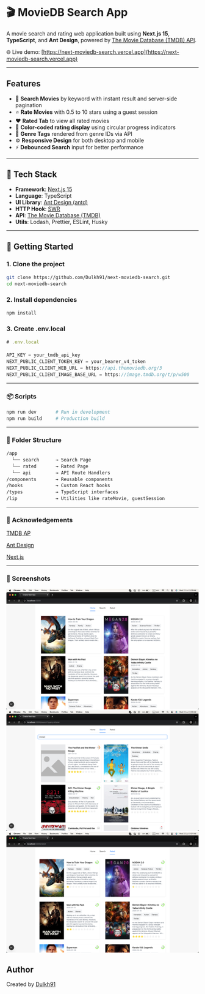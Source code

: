 # 🎬 MovieDB Search App

A movie search and rating web application built using **Next.js 15**, **TypeScript**, and **Ant Design**, powered by [The Movie Database (TMDB) API](https://developer.themoviedb.org/).

🌐 Live demo: [https://next-moviedb-search.vercel.app](https://next-moviedb-search.vercel.app)

---

##  Features

- 🔎 **Search Movies** by keyword with instant result and server-side pagination
- ⭐ **Rate Movies** with 0.5 to 10 stars using a guest session
- ❤️ **Rated Tab** to view all rated movies
- 🎨 **Color-coded rating display** using circular progress indicators
- 🧠 **Genre Tags** rendered from genre IDs via API
- ⚙️ **Responsive Design** for both desktop and mobile
- ⚡ **Debounced Search** input for better performance

---

## 🚀 Tech Stack

- **Framework**: [Next.js 15](https://nextjs.org/)
- **Language**: TypeScript
- **UI Library**: [Ant Design (antd)](https://ant.design/)
- **HTTP Hook**: [SWR](https://swr.vercel.app/)
- **API**: [The Movie Database (TMDB)](https://developer.themoviedb.org/)
- **Utils**: Lodash, Prettier, ESLint, Husky

---

## 🏁 Getting Started

### 1. Clone the project

```bash
git clone https://github.com/Dulkh91/next-moviedb-search.git
cd next-moviedb-search
```

### 2. Install dependencies
```bash
npm install
```
### 3. Create .env.local
```js
# .env.local

API_KEY = your_tmdb_api_key
NEXT_PUBLIC_CLIENT_TOKEN_KEY = your_bearer_v4_token
NEXT_PUBLIC_CLIENT_WEB_URL = https://api.themoviedb.org/3
NEXT_PUBLIC_CLIENT_IMAGE_BASE_URL = https://image.tmdb.org/t/p/w500
```
---
### 📦 Scripts
```bash
npm run dev       # Run in development
npm run build     # Production build
```
---
### 📁 Folder Structure
``` bash
/app
  └── search      → Search Page
  └── rated       → Rated Page
  └── api         → API Route Handlers
/components       → Reusable components
/hooks            → Custom React hooks
/types            → TypeScript interfaces
/lip              → Utilities like rateMovie, guestSession
```
---
### 🙏 Acknowledgements

[TMDB AP](https://developer.themoviedb.org/docs/getting-started)

[Ant Design](https://ant.design/)

[Next.js](https://nextjs.org/)

---
### 📸 Screenshots
![home alt](./public/image/home.png)
![search atl](./public/image/search.png)
![rated atl](./public/image/rated.png)

## Author
Created by <a href="https://github.com/Dulkh91"> Dulkh91 </a>
